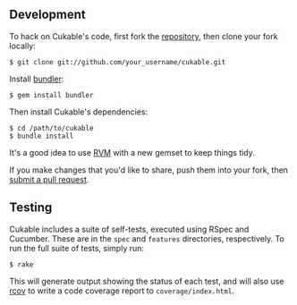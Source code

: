 Development
-----------

To hack on Cukable's code, first fork the
[repository](http://github.com/wapcaplet/cukable),
then clone your fork locally:

    $ git clone git://github.com/your_username/cukable.git

Install [bundler](http://gembundler.com/):

    $ gem install bundler

Then install Cukable's dependencies:

    $ cd /path/to/cukable
    $ bundle install

It's a good idea to use [RVM](http://rvm.beginrescueend.com/)
with a new gemset to keep things tidy.

If you make changes that you'd like to share, push them into your fork,
then [submit a pull request](http://github.com/wapcaplet/cukable/pulls).


Testing
-------

Cukable includes a suite of self-tests, executed using RSpec and Cucumber.
These are in the `spec` and `features` directories, respectively. To run the
full suite of tests, simply run:

    $ rake

This will generate output showing the status of each test, and will also use
[rcov](http://eigenclass.org/hiki.rb?rcov) to write a code coverage report to
`coverage/index.html`.


